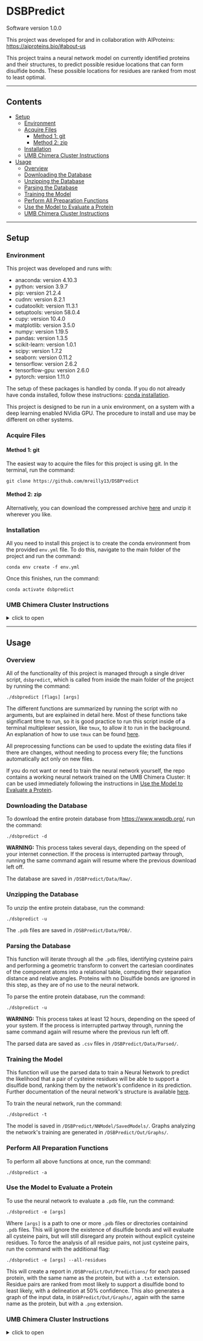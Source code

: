 # **DSBPredict**
Software version 1.0.0

This project was developed for and in collaboration with AIProteins: https://aiproteins.bio/#about-us

This project trains a neural network model on currently identified proteins and their structures, to predict possible residue locations that can form disulfide bonds. These possible locations for residues are ranked from most to least optimal.

<hr>

## **Contents**

- [Setup](#setup)
    - [Environment](#environment)
    - [Acquire Files](#acquire-files)
        - [Method 1: git](#method-1-git)
        - [Method 2: zip](#method-2-zip)
    - [Installation](#installation)
    - [UMB Chimera Cluster Instructions](#umb-chimera-cluster-instructions)
- [Usage](#usage)
    - [Overview](#overview)
    - [Downloading the Database](#downloading-the-database)
    - [Unzipping the Database](#unzipping-the-database)
    - [Parsing the Database](#parsing-the-database)
    - [Training the Model](#training-the-model)
    - [Perform All Preparation Functions](#perform-all-preparation-functions)
    - [Use the Model to Evaluate a Protein](#use-the-model-to-evaluate-a-protein)
    - [UMB Chimera Cluster Instructions](#umb-chimera-cluster-instructions-1)

<hr>

## **Setup**

### **Environment**

This project was developed and runs with:  
- anaconda: version 4.10.3  
- python: version 3.9.7  
- pip: version 21.2.4
- cudnn: version 8.2.1
- cudatoolkit: version 11.3.1
- setuptools: version 58.0.4
- cupy: version 10.4.0
- matplotlib: version 3.5.0
- numpy: version 1.19.5
- pandas: version 1.3.5
- scikit-learn: version 1.0.1
- scipy: version 1.7.2
- seaborn: version 0.11.2
- tensorflow: version 2.6.2
- tensorflow-gpu: version 2.6.0
- pytorch: version 1.11.0

The setup of these packages is handled by conda. If you do not already have conda installed, follow these instructions: [conda installation](https://docs.conda.io/projects/conda/en/latest/user-guide/install/index.html).

This project is designed to be run in a unix environment, on a system with a deep learning enabled NVidia GPU. The procedure to install and use may be different on other systems.

### **Acquire Files**

#### **Method 1: git**

The easiest way to acquire the files for this project is using git. In the terminal, run the command:

```
git clone https://github.com/mreilly13/DSBPredict
```

#### **Method 2: zip**

Alternatively, you can download the compressed archive [here](https://github.com/mreilly13/DSBPredict/archive/refs/heads/main.zip) and unzip it wherever you like. 

### **Installation**

All you need to install this project is to create the conda environment from the provided `env.yml` file. To do this, navigate to the main folder of the project and run the command:

```
conda env create -f env.yml
```

Once this finishes, run the command:

```
conda activate dsbpredict
```

### **UMB Chimera Cluster Instructions**

<details><summary>click to open</summary>
<p>

First, load the Anaconda Module by running the command:

```
$ module load anaconda3-2020.07-gcc-10.2.0-z5oxtnq
```

Restart your terminal to activate anaconda, then follow the above installation instructions.

</p>
</details>  

<hr>

## **Usage**

### **Overview**

All of the functionality of this project is managed through a single driver script, `dsbpredict`, which is called from inside the main folder of the project by running the command:

```
./dsbpredict [flags] [args]
```

The different functions are summarized by running the script with no arguments, but are explained in detail here. Most of these functions take significant time to run, so it is good practice to run this script inside of a terminal multiplexer session, like `tmux`, to allow it to run in the background. An explanation of how to use `tmux` can be found [here](https://tmuxcheatsheet.com/).

All preprocessing functions can be used to update the existing data files if there are changes, without needing to process every file; the functions automatically act only on new files.

If you do not want or need to train the neural network yourself, the repo contains a working neural network trained on the UMB Chimera Cluster: It can be used immediately following the instructions in [Use the Model to Evaluate a Protein](#use-the-model-to-evaluate-a-protein).

### **Downloading the Database**

To download the entire protein database from https://www.wwpdb.org/, run the command:

```
./dsbpredict -d
```

**WARNING:** This process takes several days, depending on the speed of your internet connection. If the process is interrupted partway through, running the same command again will resume where the previous download left off.

The database are saved in `/DSBPredict/Data/Raw/`.

### **Unzipping the Database**

To unzip the entire protein database, run the command:

```
./dsbpredict -u
```

The `.pdb` files are saved in `/DSBPredict/Data/PDB/`.

### **Parsing the Database**

This function will iterate through all the `.pdb` files, identifying cysteine pairs and performing a geometric transform to convert the cartesian coordinates of the component atoms into a relational table, computing their separation distance and relative angles. Proteins with no Disulfide bonds are ignored in this step, as they are of no use to the neural network. 

To parse the entire protein database, run the command:

```
./dsbpredict -u
```

**WARNING:** This process takes at least 12 hours, depending on the speed of your system. If the process is interrupted partway through, running the same command again will resume where the previous run left off.

The parsed data are saved as `.csv` files in `/DSBPredict/Data/Parsed/`.

### **Training the Model**

This function will use the parsed data to train a Neural Network to predict the likelihood that a pair of cysteine residues will be able to support a disulfide bond, ranking them by the network's confidence in its prediction. Further documentation of the neural network's structure is available [here](https://objects.githubusercontent.com/github-production-repository-file-5c1aeb/454845138/8748045?X-Amz-Algorithm=AWS4-HMAC-SHA256&X-Amz-Credential=AKIAIWNJYAX4CSVEH53A%2F20220521%2Fus-east-1%2Fs3%2Faws4_request&X-Amz-Date=20220521T172417Z&X-Amz-Expires=300&X-Amz-Signature=fd76434e7b5a1cabad879d066829aae10feb5b8c3449c31b34172913de6accbe&X-Amz-SignedHeaders=host&actor_id=94937160&key_id=0&repo_id=454845138&response-content-disposition=attachment%3Bfilename%3DCS410_AIProteins_Project_Proposal.pdf&response-content-type=application%2Fpdf).

To train the neural network, run the command:

```
./dsbpredict -t
```

The model is saved in `/DSBPredict/NNModel/SavedModels/`. Graphs analyzing the network's training are generated in `/DSBPredict/Out/Graphs/`.

### **Perform All Preparation Functions**

To perform all above functions at once, run the command:

```
./dsbpredict -a
```

### **Use the Model to Evaluate a Protein**

To use the neural network to evaluate a `.pdb` file, run the command:

```
./dsbpredict -e [args]
```

Where `[args]` is a path to one or more `.pdb` files or directories containind `.pdb` files. This will ignore the existence of disulfide bonds and will evaluate all cysteine pairs, but will still disregard any protein without explicit cysteine residues. To force the analysis of all residue pairs, not just cysteine pairs, run the command with the additional flag:

```
./dsbpredict -e [args] --all-residues
```

This will create a report in `/DSBPredict/Out/Predictions/` for each passed protein, with the same name as the protein, but with a `.txt` extension. Residue pairs are ranked from most likely to support a disulfide bond to least likely, with a delineation at 50% confidence. This also generates a graph of the input data, in `DSBPredict/Out/Graphs/`, again with the same name as the protein, but with a `.png` extension.

### **UMB Chimera Cluster Instructions**

<details><summary>click to open</summary>
<p>

Running resource-intensive jobs on Chimera requires scheduling the job on a compute node. Chimera uses **slurm** to schedule jobs; an overview of how to use this scheduler can be found [here](https://slurm.schedmd.com/quickstart.html). An overview of the different nodes is available [here](https://www.umb.edu/rc/hpc/chimera/chimera_scheduler), or can be viewed on the cluster by running the command:

```
sinfo
```

To determine which nodes are currently in use, run the command:

```
squeue
```

To get an interactive shell on a CPU compute node, run the command:

```
srun -n 4 -N 1 -p [nodes] -t [duration] --pty /bin/bash  
```

where `[nodes]` is a node or comma separated list of nodes, and `[duration]` is how long you would like the session to be active for. 

Notes:
- If there is more than one node argument, slurm will choose the first available node from the list.
- This duration cannot be extended, so ensure that it is enough to complete your job. 

To get an interactive shell on a GPU compute node, run the command:

```
srun -n 8 -N 1 -p DGXA100 -t [duration] --mem=30gb --gres=gpu:1 --export=NONE --pty /bin/bash
```
Once the session has been allocated, run the command:

```
source /etc/profile
```

At this point, use the above usage instructions.

</p>
</details>  